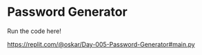 # Password Generator

Run the code here!

https://replit.com/@oskar/Day-005-Password-Generator#main.py
